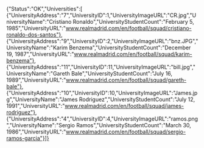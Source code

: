 {"Status":"OK","Universities":[
{"UniversityAddress":"7","UniversityID":1,"UniversityImageURL":"CR.jpg","UniversityName":"Cristiano Ronaldo","UniversityStudentCount":"February 5, 1985","UniversityURL":"www.realmadrid.com/en/football/squad/cristiano-ronaldo-dos-santos"},
{"UniversityAddress":"9","UniversityID":2,"UniversityImageURL":"bnz.JPG","UniversityName":"Karim Benzema","UniversityStudentCount":"December 19, 1987","UniversityURL":"www.realmadrid.com/en/football/squad/karim-benzema"},
{"UniversityAddress":"11","UniversityID":11,"UniversityImageURL":"bill.jpg","UniversityName":"Gareth Bale","UniversityStudentCount":"July 16, 1989","UniversityURL":"www.realmadrid.com/en/football/squad/gareth-bale"},
{"UniversityAddress":"10","UniversityID":10,"UniversityImageURL":"James.jpg","UniversityName":"James Rodriguez","UniversityStudentCount":"July 12, 1991","UniversityURL":"www.realmadrid.com/en/football/squad/james-rodriguez"},
{"UniversityAddress":"4","UniversityID":4,"UniversityImageURL":"ramos.png","UniversityName":"Sergio Ramos","UniversityStudentCount":"March 30, 1986","UniversityURL":"www.realmadrid.com/en/football/squad/sergio-ramos-garcia"}]}
